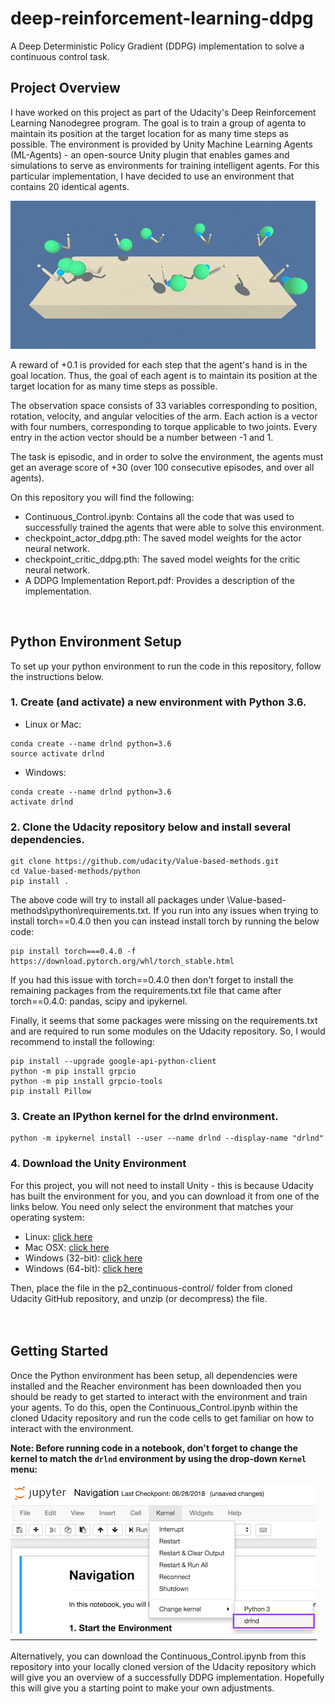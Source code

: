 # deep-reinforcement-learning-ddpg
A Deep Deterministic Policy Gradient (DDPG) implementation to solve a continuous control task.

## Project Overview
I have worked on this project as part of the Udacity's Deep Reinforcement Learning Nanodegree program. The goal is to train a group of agenta to maintain its position at the target location for as many time steps as possible.
The environment is provided by Unity Machine Learning Agents (ML-Agents) - an open-source Unity plugin that enables games and simulations to serve as environments for training intelligent agents. 
For this particular implementation, I have decided to use an environment that contains 20 identical agents.

![Alt](/images/reacher.environment.png)

A reward of +0.1 is provided for each step that the agent's hand is in the goal location. Thus, the goal of each agent is to maintain its position at the target location for as many time steps as possible.

The observation space consists of 33 variables corresponding to position, rotation, velocity, and angular velocities of the arm. Each action is a vector with four numbers, corresponding to torque applicable to two joints. Every entry in the action vector should be a number between -1 and 1.

The task is episodic, and in order to solve the environment, the agents must get an average score of +30 (over 100 consecutive episodes, and over all agents).

On this repository you will find the following:
* Continuous_Control.ipynb: Contains all the code that was used to successfully trained the agents that were able to solve this environment.
* checkpoint_actor_ddpg.pth: The saved model weights for the actor neural network.
* checkpoint_critic_ddpg.pth: The saved model weights for the critic neural network.
* A DDPG Implementation Report.pdf: Provides a description of the implementation.
<br>


## Python Environment Setup

To set up your python environment to run the code in this repository, follow the instructions below.

### 1. Create (and activate) a new environment with Python 3.6.

* Linux or Mac:
```
conda create --name drlnd python=3.6
source activate drlnd
```
* Windows:
```
conda create --name drlnd python=3.6 
activate drlnd
```

### 2. Clone the Udacity repository below and install several dependencies.

```
git clone https://github.com/udacity/Value-based-methods.git
cd Value-based-methods/python
pip install .
```
The above code will try to install all packages under \Value-based-methods\python\requirements.txt. 
If you run into any issues when trying to install torch==0.4.0 then you can instead install torch by running the below code:
```
pip install torch===0.4.0 -f https://download.pytorch.org/whl/torch_stable.html
```

If you had this issue with torch==0.4.0 then don't forget to install the remaining packages from the requirements.txt file that came after torch==0.4.0: pandas, scipy and ipykernel. 

Finally, it seems that some packages were missing on the requirements.txt and are required to run some modules on the Udacity repository.
So, I would recommend to install the following:
```
pip install --upgrade google-api-python-client
python -m pip install grpcio
python -m pip install grpcio-tools
pip install Pillow
```

### 3. Create an IPython kernel for the drlnd environment.
```
python -m ipykernel install --user --name drlnd --display-name "drlnd"
```

### 4. Download the Unity Environment
For this project, you will not need to install Unity - this is because Udacity has built the environment for you, and you can download it from one of the links below.
You need only select the environment that matches your operating system:

* Linux: [click here](https://s3-us-west-1.amazonaws.com/udacity-drlnd/P2/Reacher/Reacher_Linux.zip)
* Mac OSX: [click here](https://s3-us-west-1.amazonaws.com/udacity-drlnd/P2/Reacher/Reacher.app.zip)
* Windows (32-bit): [click here](https://s3-us-west-1.amazonaws.com/udacity-drlnd/P2/Reacher/Reacher_Windows_x86.zip)
* Windows (64-bit): [click here](https://s3-us-west-1.amazonaws.com/udacity-drlnd/P2/Reacher/Reacher_Windows_x86_64.zip)

Then, place the file in the p2_continuous-control/ folder from cloned Udacity GitHub repository, and unzip (or decompress) the file.
<br>
<br>
<br>
## Getting Started
Once the Python environment has been setup, all dependencies were installed and the Reacher environment has been downloaded then you should be ready to get started to interact with the environment and train your agents.
To do this, open the Continuous_Control.ipynb within the cloned Udacity repository and run the code cells to get familiar on how to interact with the environment.

**Note: Before running code in a notebook, don't forget to change the kernel to match the `drlnd` environment by using the drop-down `Kernel` menu:**

![Alt](/images/ipynb-kernel.png)

Alternatively, you can download the Continuous_Control.ipynb from this repository into your locally cloned version of the Udacity repository which will give you an overview of a successfully DDPG implementation.
Hopefully this will give you a starting point to make your own adjustments.
